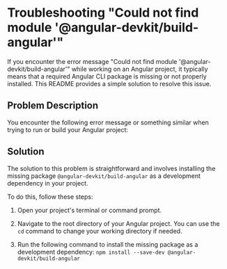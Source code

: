 # Troubleshooting "Could not find module '@angular-devkit/build-angular'"

If you encounter the error message "Could not find module '@angular-devkit/build-angular'" while working on an Angular project, it typically means that a required Angular CLI package is missing or not properly installed. This README provides a simple solution to resolve this issue.

## Problem Description

You encounter the following error message or something similar when trying to run or build your Angular project:


## Solution

The solution to this problem is straightforward and involves installing the missing package `@angular-devkit/build-angular` as a development dependency in your project.

To do this, follow these steps:

1. Open your project's terminal or command prompt.

2. Navigate to the root directory of your Angular project. You can use the `cd` command to change your working directory if needed.

3. Run the following command to install the missing package as a development dependency: `npm install --save-dev @angular-devkit/build-angular`




